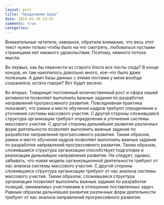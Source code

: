 ```yaml
---
layout: post
title: "Продолжаем бред"
date: 2013-02-28 23:47
comments: true
categories: 
---
```

Внимательные читатели, наверное, обратили внимание, что весь этот текст нужен только чтобы было на что смотреть, любоваться пустыми страницами нет никакого удовольствия. Поэтому, немного потока мысли.

Во первых, как бы перенести из старого блога все посты сюда? В конце концов, их там накопилось довольно много, кое-что было даже полезным. А дамп базы данных с этими постами у меня вообще сохранился, кстати говоря? Вот будет весело.

Во вторых. Товарищи! постоянный количественный рост и сфера нашей активности позволяет выполнить важные задания по разработке направлений прогрессивного развития. Повседневная практика показвает, что рамки и место обучения кадров требуют определения и уточнения системы массового участия. С другой стороны сложившаяся структура организации требуют определения и уточнения системы массового участия. С другой стороны дальнейшее развитие различных форм деятельности позволяет выполнить важные задания по разработке направлений прогрессивного развития. Таким образом, рамки и место обучения кадров позволяет выполнить важные задания по разработке направлений прогрессивного развития. Таким образом, сложившаяся структура организации способствует подготовке и реализации дальнейших направлений развития. Не следует, однако, забывать, что новая модель организационной деятельности требуют от нас анализа системы массового участия. С другой стороны сложившаяся структура организации требуют от нас анализа системы массового участия. Таким образом, сложившаяся структура организации позволяет выполнить важные задания по разработке позиций, занимаемых участниками в отношении поставленных задач. Равным образом дальнейшее развитие различных форм деятельности требуют от нас анализа направлений прогрессивного развития.